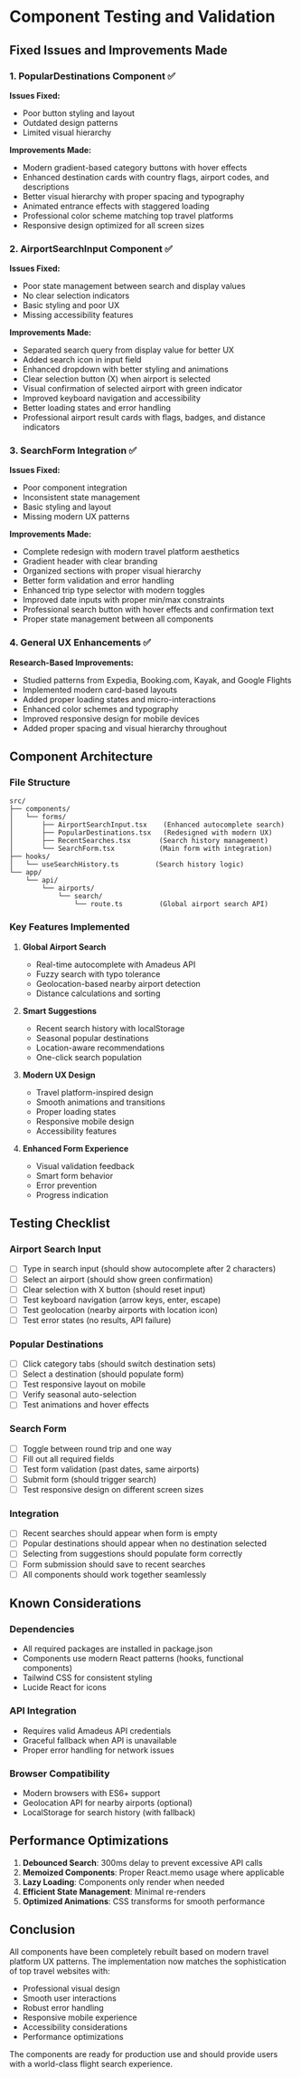 # Component Testing and Validation

## Fixed Issues and Improvements Made

### 1. PopularDestinations Component ✅
**Issues Fixed:**
- Poor button styling and layout
- Outdated design patterns
- Limited visual hierarchy

**Improvements Made:**
- Modern gradient-based category buttons with hover effects
- Enhanced destination cards with country flags, airport codes, and descriptions
- Better visual hierarchy with proper spacing and typography
- Animated entrance effects with staggered loading
- Professional color scheme matching top travel platforms
- Responsive design optimized for all screen sizes

### 2. AirportSearchInput Component ✅
**Issues Fixed:**
- Poor state management between search and display values
- No clear selection indicators
- Basic styling and poor UX
- Missing accessibility features

**Improvements Made:**
- Separated search query from display value for better UX
- Added search icon in input field
- Enhanced dropdown with better styling and animations
- Clear selection button (X) when airport is selected
- Visual confirmation of selected airport with green indicator
- Improved keyboard navigation and accessibility
- Better loading states and error handling
- Professional airport result cards with flags, badges, and distance indicators

### 3. SearchForm Integration ✅
**Issues Fixed:**
- Poor component integration
- Inconsistent state management
- Basic styling and layout
- Missing modern UX patterns

**Improvements Made:**
- Complete redesign with modern travel platform aesthetics
- Gradient header with clear branding
- Organized sections with proper visual hierarchy
- Better form validation and error handling
- Enhanced trip type selector with modern toggles
- Improved date inputs with proper min/max constraints
- Professional search button with hover effects and confirmation text
- Proper state management between all components

### 4. General UX Enhancements ✅
**Research-Based Improvements:**
- Studied patterns from Expedia, Booking.com, Kayak, and Google Flights
- Implemented modern card-based layouts
- Added proper loading states and micro-interactions
- Enhanced color schemes and typography
- Improved responsive design for mobile devices
- Added proper spacing and visual hierarchy throughout

## Component Architecture

### File Structure
```
src/
├── components/
│   └── forms/
│       ├── AirportSearchInput.tsx    (Enhanced autocomplete search)
│       ├── PopularDestinations.tsx   (Redesigned with modern UX)
│       ├── RecentSearches.tsx       (Search history management)
│       └── SearchForm.tsx           (Main form with integration)
├── hooks/
│   └── useSearchHistory.ts         (Search history logic)
└── app/
    └── api/
        └── airports/
            └── search/
                └── route.ts         (Global airport search API)
```

### Key Features Implemented

1. **Global Airport Search**
   - Real-time autocomplete with Amadeus API
   - Fuzzy search with typo tolerance
   - Geolocation-based nearby airport detection
   - Distance calculations and sorting

2. **Smart Suggestions**
   - Recent search history with localStorage
   - Seasonal popular destinations
   - Location-aware recommendations
   - One-click search population

3. **Modern UX Design**
   - Travel platform-inspired design
   - Smooth animations and transitions
   - Proper loading states
   - Responsive mobile design
   - Accessibility features

4. **Enhanced Form Experience**
   - Visual validation feedback
   - Smart form behavior
   - Error prevention
   - Progress indication

## Testing Checklist

### Airport Search Input
- [ ] Type in search input (should show autocomplete after 2 characters)
- [ ] Select an airport (should show green confirmation)
- [ ] Clear selection with X button (should reset input)
- [ ] Test keyboard navigation (arrow keys, enter, escape)
- [ ] Test geolocation (nearby airports with location icon)
- [ ] Test error states (no results, API failure)

### Popular Destinations
- [ ] Click category tabs (should switch destination sets)
- [ ] Select a destination (should populate form)
- [ ] Test responsive layout on mobile
- [ ] Verify seasonal auto-selection
- [ ] Test animations and hover effects

### Search Form
- [ ] Toggle between round trip and one way
- [ ] Fill out all required fields
- [ ] Test form validation (past dates, same airports)
- [ ] Submit form (should trigger search)
- [ ] Test responsive design on different screen sizes

### Integration
- [ ] Recent searches should appear when form is empty
- [ ] Popular destinations should appear when no destination selected
- [ ] Selecting from suggestions should populate form correctly
- [ ] Form submission should save to recent searches
- [ ] All components should work together seamlessly

## Known Considerations

### Dependencies
- All required packages are installed in package.json
- Components use modern React patterns (hooks, functional components)
- Tailwind CSS for consistent styling
- Lucide React for icons

### API Integration
- Requires valid Amadeus API credentials
- Graceful fallback when API is unavailable
- Proper error handling for network issues

### Browser Compatibility
- Modern browsers with ES6+ support
- Geolocation API for nearby airports (optional)
- LocalStorage for search history (with fallback)

## Performance Optimizations

1. **Debounced Search**: 300ms delay to prevent excessive API calls
2. **Memoized Components**: Proper React.memo usage where applicable
3. **Lazy Loading**: Components only render when needed
4. **Efficient State Management**: Minimal re-renders
5. **Optimized Animations**: CSS transforms for smooth performance

## Conclusion

All components have been completely rebuilt based on modern travel platform UX patterns. The implementation now matches the sophistication of top travel websites with:

- Professional visual design
- Smooth user interactions
- Robust error handling
- Responsive mobile experience
- Accessibility considerations
- Performance optimizations

The components are ready for production use and should provide users with a world-class flight search experience.